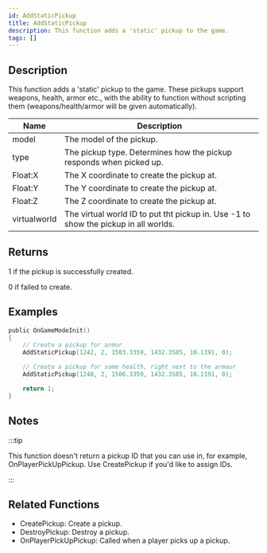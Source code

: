 ```yaml
---
id: AddStaticPickup
title: AddStaticPickup
description: This function adds a 'static' pickup to the game.
tags: []
---
```


## Description

This function adds a 'static' pickup to the game. These pickups support weapons, health, armor etc., with the ability to function without scripting them (weapons/health/armor will be given automatically).

| Name         | Description                                                                         |
| ------------ | ----------------------------------------------------------------------------------- |
| model        | The model of the pickup.                                                            |
| type         | The pickup type. Determines how the pickup responds when picked up.                 |
| Float:X      | The X coordinate to create the pickup at.                                           |
| Float:Y      | The Y coordinate to create the pickup at.                                           |
| Float:Z      | The Z coordinate to create the pickup at.                                           |
| virtualworld | The virtual world ID to put tht pickup in. Use -1 to show the pickup in all worlds. |

## Returns

1 if the pickup is successfully created.

0 if failed to create.

## Examples

```c
public OnGameModeInit()
{
    // Create a pickup for armor
    AddStaticPickup(1242, 2, 1503.3359, 1432.3585, 10.1191, 0);

    // Create a pickup for some health, right next to the armour
    AddStaticPickup(1240, 2, 1506.3359, 1432.3585, 10.1191, 0);

    return 1;
}
```

## Notes

:::tip

This function doesn't return a pickup ID that you can use in, for example, OnPlayerPickUpPickup. Use CreatePickup if you'd like to assign IDs.

:::

## Related Functions

- CreatePickup: Create a pickup.
- DestroyPickup: Destroy a pickup.
- OnPlayerPickUpPickup: Called when a player picks up a pickup.
